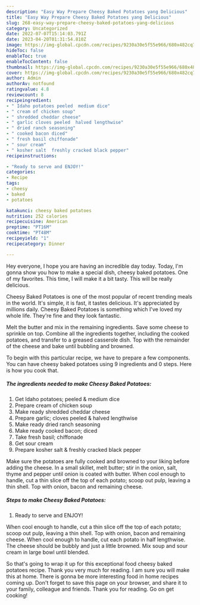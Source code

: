 ```yaml
---
description: "Easy Way Prepare Cheesy Baked Potatoes yang Delicious"
title: "Easy Way Prepare Cheesy Baked Potatoes yang Delicious"
slug: 268-easy-way-prepare-cheesy-baked-potatoes-yang-delicious
category: Uncategorized
date: 2022-07-07T15:14:03.791Z
date: 2023-04-20T01:31:54.810Z
image: https://img-global.cpcdn.com/recipes/9230a30e5f55e966/680x482cq70/cheesy-baked-potatoes-recipe-main-photo.jpg
hideToc: false
enableToc: true
enableTocContent: false
thumbnail: https://img-global.cpcdn.com/recipes/9230a30e5f55e966/680x482cq70/cheesy-baked-potatoes-recipe-main-photo.jpg
cover: https://img-global.cpcdn.com/recipes/9230a30e5f55e966/680x482cq70/cheesy-baked-potatoes-recipe-main-photo.jpg
author: Admin
authorAv: notfound
ratingvalue: 4.8
reviewcount: 8
recipeingredient:
- " Idaho potatoes peeled  medium dice"
- " cream of chicken soup"
- " shredded cheddar cheese"
- " garlic cloves peeled  halved lengthwise"
- " dried ranch seasoning"
- " cooked bacon diced"
- " fresh basil chiffonade"
- " sour cream"
- " kosher salt  freshly cracked black pepper"
recipeinstructions:

- "Ready to serve and ENJOY!"
categories:
- Recipe
tags:
- cheesy
- baked
- potatoes

katakunci: cheesy baked potatoes 
nutrition: 252 calories
recipecuisine: American
preptime: "PT16M"
cooktime: "PT48M"
recipeyield: "1"
recipecategory: Dinner

---
```



Hey everyone, I hope you are having an incredible day today. Today, I'm gonna show you how to make a special dish, cheesy baked potatoes. One of my favorites. This time, I will make it a bit tasty. This will be really delicious.

Cheesy Baked Potatoes is one of the most popular of recent trending meals in the world. It's simple, it is fast, it tastes delicious. It's appreciated by millions daily. Cheesy Baked Potatoes is something which I've loved my whole life. They're fine and they look fantastic.

Melt the butter and mix in the remaining ingredients. Save some cheese to sprinkle on top. Combine all the ingredients together, including the cooked potatoes, and transfer to a greased casserole dish. Top with the remainder of the cheese and bake until bubbling and browned.


To begin with this particular recipe, we have to prepare a few components. You can have cheesy baked potatoes using 9 ingredients and 0 steps. Here is how you cook that.

<!--inarticleads1-->

##### The ingredients needed to make Cheesy Baked Potatoes:

1. Get  Idaho potatoes; peeled &amp; medium dice
1. Prepare  cream of chicken soup
1. Make ready  shredded cheddar cheese
1. Prepare  garlic; cloves peeled &amp; halved lengthwise
1. Make ready  dried ranch seasoning
1. Make ready  cooked bacon; diced
1. Take  fresh basil; chiffonade
1. Get  sour cream
1. Prepare  kosher salt &amp; freshly cracked black pepper


Make sure the potatoes are fully cooked and browned to your liking before adding the cheese. In a small skillet, melt butter; stir in the onion, salt, thyme and pepper until onion is coated with butter. When cool enough to handle, cut a thin slice off the top of each potato; scoop out pulp, leaving a thin shell. Top with onion, bacon and remaining cheese. 

<!--inarticleads2-->

##### Steps to make Cheesy Baked Potatoes:


1. Ready to serve and ENJOY!

When cool enough to handle, cut a thin slice off the top of each potato; scoop out pulp, leaving a thin shell. Top with onion, bacon and remaining cheese. When cool enough to handle, cut each potato in half lengthwise. The cheese should be bubbly and just a little browned. Mix soup and sour cream in large bowl until blended. 

So that's going to wrap it up for this exceptional food cheesy baked potatoes recipe. Thank you very much for reading. I am sure you will make this at home. There is gonna be more interesting food in home recipes coming up. Don't forget to save this page on your browser, and share it to your family, colleague and friends. Thank you for reading. Go on get cooking!
